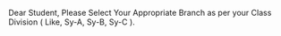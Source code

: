 Dear Student,
Please Select Your Appropriate Branch as per your Class Division ( Like, Sy-A, Sy-B, Sy-C ).
